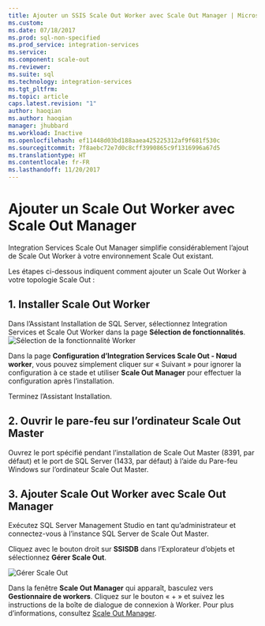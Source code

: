 ```yaml
---
title: Ajouter un SSIS Scale Out Worker avec Scale Out Manager | Microsoft Docs
ms.custom: 
ms.date: 07/18/2017
ms.prod: sql-non-specified
ms.prod_service: integration-services
ms.service: 
ms.component: scale-out
ms.reviewer: 
ms.suite: sql
ms.technology: integration-services
ms.tgt_pltfrm: 
ms.topic: article
caps.latest.revision: "1"
author: haoqian
ms.author: haoqian
manager: jhubbard
ms.workload: Inactive
ms.openlocfilehash: ef11448d03bd188aaea425225312af9f681f530c
ms.sourcegitcommit: 7f8aebc72e7d0c8cff3990865c9f1316996a67d5
ms.translationtype: HT
ms.contentlocale: fr-FR
ms.lasthandoff: 11/20/2017
---
```

# <a name="add-a-scale-out-worker-with-scale-out-manager"></a>Ajouter un Scale Out Worker avec Scale Out Manager

Integration Services Scale Out Manager simplifie considérablement l’ajout de Scale Out Worker à votre environnement Scale Out existant. 

Les étapes ci-dessous indiquent comment ajouter un Scale Out Worker à votre topologie Scale Out :

## <a name="1-install-scale-out-worker"></a>1. Installer Scale Out Worker
Dans l’Assistant Installation de SQL Server, sélectionnez Integration Services et Scale Out Worker dans la page **Sélection de fonctionnalités**. 
![Sélection de la fonctionnalité Worker](media/feature-select-worker.PNG)

Dans la page **Configuration d’Integration Services Scale Out - Nœud worker**, vous pouvez simplement cliquer sur « Suivant » pour ignorer la configuration à ce stade et utiliser **Scale Out Manager** pour effectuer la configuration après l’installation.

Terminez l’Assistant Installation.

## <a name="2-open-firewall-on-scale-out-master-computer"></a>2. Ouvrir le pare-feu sur l’ordinateur Scale Out Master
Ouvrez le port spécifié pendant l’installation de Scale Out Master (8391, par défaut) et le port de SQL Server (1433, par défaut) à l’aide du Pare-feu Windows sur l’ordinateur Scale Out Master.

## <a name="3-add-scale-out-worker-with-scale-out-manager"></a>3. Ajouter Scale Out Worker avec Scale Out Manager
Exécutez SQL Server Management Studio en tant qu’administrateur et connectez-vous à l’instance SQL Server de Scale Out Master.

Cliquez avec le bouton droit sur **SSISDB** dans l’Explorateur d’objets et sélectionnez **Gérer Scale Out**. 

![Gérer Scale Out](media/manage-scale-out.PNG)

Dans la fenêtre **Scale Out Manager** qui apparaît, basculez vers **Gestionnaire de workers**. Cliquez sur le bouton « + » et suivez les instructions de la boîte de dialogue de connexion à Worker. Pour plus d’informations, consultez [Scale Out Manager](integration-services-ssis-scale-out-manager.md).
